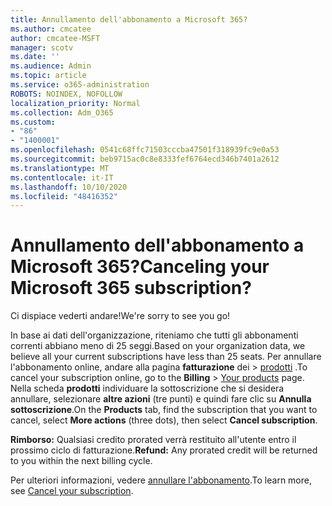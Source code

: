 ```yaml
---
title: Annullamento dell'abbonamento a Microsoft 365?
ms.author: cmcatee
author: cmcatee-MSFT
manager: scotv
ms.date: ''
ms.audience: Admin
ms.topic: article
ms.service: o365-administration
ROBOTS: NOINDEX, NOFOLLOW
localization_priority: Normal
ms.collection: Adm_O365
ms.custom:
- "86"
- "1400001"
ms.openlocfilehash: 0541c68ffc71503cccba47501f318939fc9e0a53
ms.sourcegitcommit: beb9715ac0c8e8333fef6764ecd346b7401a2612
ms.translationtype: MT
ms.contentlocale: it-IT
ms.lasthandoff: 10/10/2020
ms.locfileid: "48416352"
---
```

# <a name="canceling-your-microsoft-365-subscription"></a><span data-ttu-id="eb182-102">Annullamento dell'abbonamento a Microsoft 365?</span><span class="sxs-lookup"><span data-stu-id="eb182-102">Canceling your Microsoft 365 subscription?</span></span>

<span data-ttu-id="eb182-103">Ci dispiace vederti andare!</span><span class="sxs-lookup"><span data-stu-id="eb182-103">We're sorry to see you go!</span></span>
  
<span data-ttu-id="eb182-104">In base ai dati dell'organizzazione, riteniamo che tutti gli abbonamenti correnti abbiano meno di 25 seggi.</span><span class="sxs-lookup"><span data-stu-id="eb182-104">Based on your organization data, we believe all your current subscriptions have less than 25 seats.</span></span> <span data-ttu-id="eb182-105">Per annullare l'abbonamento online, andare alla pagina **fatturazione** dei \> [prodotti](https://go.microsoft.com/fwlink/p/?linkid=842054) .</span><span class="sxs-lookup"><span data-stu-id="eb182-105">To cancel your subscription online, go to the **Billing** \> [Your products](https://go.microsoft.com/fwlink/p/?linkid=842054) page.</span></span> <span data-ttu-id="eb182-106">Nella scheda **prodotti** individuare la sottoscrizione che si desidera annullare, selezionare **altre azioni** (tre punti) e quindi fare clic su **Annulla sottoscrizione**.</span><span class="sxs-lookup"><span data-stu-id="eb182-106">On the **Products** tab, find the subscription that you want to cancel, select **More actions** (three dots), then select **Cancel subscription**.</span></span>
  
<span data-ttu-id="eb182-107">**Rimborso:** Qualsiasi credito prorated verrà restituito all'utente entro il prossimo ciclo di fatturazione.</span><span class="sxs-lookup"><span data-stu-id="eb182-107">**Refund:** Any prorated credit will be returned to you within the next billing cycle.</span></span>

<span data-ttu-id="eb182-108">Per ulteriori informazioni, vedere [annullare l'abbonamento](https://docs.microsoft.com/microsoft-365/commerce/subscriptions/cancel-your-subscription).</span><span class="sxs-lookup"><span data-stu-id="eb182-108">To learn more, see [Cancel your subscription](https://docs.microsoft.com/microsoft-365/commerce/subscriptions/cancel-your-subscription).</span></span>